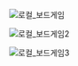 ![로컬_보드게임](https://github.com/Limjaewoo-kor/boardGame_Pre/assets/68491295/c68aeb24-1907-4fde-9611-5028150a211c)


![로컬_보드게임2](https://github.com/Limjaewoo-kor/boardGame_Pre/assets/68491295/85c15fcd-29c3-4418-bf55-bba3230db873)


![로컬_보드게임3](https://github.com/Limjaewoo-kor/boardGame_Pre/assets/68491295/aafde0ee-0ba5-48af-89ae-603ca1dcacf0)
